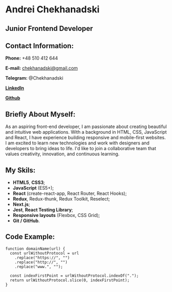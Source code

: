 # Andrei Chekhanadski

## Junior Frontend Developer

## Contact Information:

**Phone:** +48 510 412 644

**E-mail:** chekhanadski@gmail.com

**Telegram:** @Chekhanadski

[**LinkedIn**](https://www.linkedin.com/in/chekhanadski/)

[**Github**](https://github.com/Chekhanadski)

## Briefly About Myself:

As an aspiring front-end developer, I am passionate about creating beautiful and intuitive web applications. With a background in HTML, CSS, JavaScript and React, I have experience building responsive and mobile-first websites. I am excited to learn new technologies and work with designers and developers to bring ideas to life. I'd like to join a collaborative team that values creativity, innovation, and continuous learning.

## My Skils:

- **HTML5**, **CSS3**;
- **JavaScript** (ES5+);
- **React** (create-react-app, React Router, React Hooks);
- **Redux**, Redux-thunk, Redux Toolkit, Reselect;
- **Next.js**;
- **Jest**, **React Testing Library**;
- **Responsive layouts** (Flexbox, CSS Grid);
- **Git / GitHub**.

## Code Example:

  ```
  function domainName(url) {
    const urlWithoutProtocol = url
      .replace("https://", "")
      .replace("http://", "")
      .replace("www.", "");

    const indexFirstPoint = urlWithoutProtocol.indexOf(".");
    return urlWithoutProtocol.slice(0, indexFirstPoint);
  }
  ```
